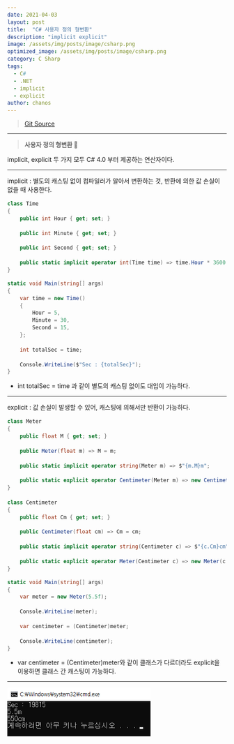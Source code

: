 ```yaml
---
date: 2021-04-03
layout: post
title:  "C# 사용자 정의 형변환"
description: "implicit explicit"
image: /assets/img/posts/image/csharp.png
optimized_image: /assets/img/posts/image/csharp.png
category: C Sharp
tags:
  - C#
  - .NET
  - implicit
  - explicit
author: chanos
---
```

>[Git Source](https://github.com/chanos-dev/blogcode/tree/master/21-0403)

---

> <b> 사용자 정의 형변환 </b> 🎈

implicit, explicit 두 가지 모두 C# 4.0 부터 제공하는 연산자이다.

---

implicit : 별도의 캐스팅 없이 컴파일러가 알아서 변환하는 것, 반환에 의한 값 손실이 없을 때 사용한다.

```c#
class Time
{
    public int Hour { get; set; }

    public int Minute { get; set; }

    public int Second { get; set; }

    public static implicit operator int(Time time) => time.Hour * 3600 + time.Minute * 60 + time.Second;
}
```

```c#
static void Main(string[] args)
{
    var time = new Time()
    {
        Hour = 5,
        Minute = 30,
        Second = 15,
    };

    int totalSec = time;

    Console.WriteLine($"Sec : {totalSec}");
}
```
- int totalSec = time 과 같이 별도의 캐스팅 없이도 대입이 가능하다.

---

explicit : 값 손실이 발생할 수 있어, 캐스팅에 의해서만 반환이 가능하다.

```c#
class Meter
{
    public float M { get; set; }

    public Meter(float m) => M = m;

    public static implicit operator string(Meter m) => $"{m.M}m";

    public static explicit operator Centimeter(Meter m) => new Centimeter(m.M * 100);
}

class Centimeter
{
    public float Cm { get; set; }

    public Centimeter(float cm) => Cm = cm;

    public static implicit operator string(Centimeter c) => $"{c.Cm}cm";

    public static explicit operator Meter(Centimeter c) => new Meter(c.Cm / 100);
}
```

```c#
static void Main(string[] args)
{
    var meter = new Meter(5.5f);

    Console.WriteLine(meter);

    var centimeter = (Centimeter)meter;

    Console.WriteLine(centimeter);  
}
```
- var centimeter = (Centimeter)meter와 같이 클래스가 다르더라도 explicit을 이용하면 클래스 간 캐스팅이 가능하다.


---

![result](/assets/img/posts/2021-04-03/result.png)